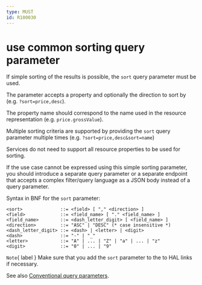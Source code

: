 ```yaml
---
type: MUST
id: R100030
---
```


# use common sorting query parameter

If simple sorting of the results is possible, the `sort` query parameter must be used.

The parameter accepts a property and optionally the direction to sort by (e.g. `?sort=price,desc`).

The property name should correspond to the name used in the resource representation (e.g. `price.grossValue`).

Multiple sorting criteria are supported by providing the `sort` query parameter multiple times (e.g. `?sort=price,desc&sort=name`)

Services do not need to support all resource properties to be used for sorting.

If the use case cannot be expressed using this simple sorting parameter, you should introduce a separate query parameter or a separate endpoint that accepts a complex filter/query language as a JSON body instead of a query parameter.

Syntax in BNF for the `sort` parameter:

```ebnf
<sort>              ::= <field> [ "," <direction> ]
<field>             ::= <field_name> [ "." <field_name> ]
<field_name>        ::= <dash_letter_digit> [ <field_name> ]
<direction>         ::= "ASC" | "DESC" (* case insensitive *)
<dash_letter_digit> ::= <dash> | <letter> | <digit>
<dash>              ::= "-" | "_"
<letter>            ::= "A" | ... | "Z" | "a" | ... | "z"
<digit>             ::= "0" | ... | "9"
```

`Note`{ label } Make sure that you add the `sort` parameter to the to HAL links if necessary.

See also [Conventional query parameters](./1120_must-stick-to-conventional-query-parameters.md).
